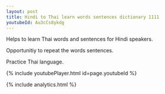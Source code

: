 ```yaml
---
layout: post
title: Hindi to Thai learn words sentences dictionary 1111 
youtubeId: Au3cCs8ykdg
---
```

 
 
Helps to learn Thai words and sentences for Hindi speakers.

Opportunitiy to repeat the words sentences. 

Practice Thai language. 
 
{% include youtubePlayer.html id=page.youtubeId %}
 
 
{% include analytics.html %}